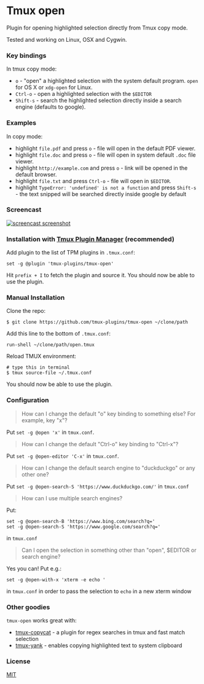 # Tmux open

Plugin for opening highlighted selection directly from Tmux copy mode.

Tested and working on Linux, OSX and Cygwin.

### Key bindings

In tmux copy mode:

- `o` - "open" a highlighted selection with the system default program. `open`
    for OS X or `xdg-open` for Linux.
- `Ctrl-o` - open a highlighted selection with the `$EDITOR`
- `Shift-s` - search the highlighted selection directly inside a search engine (defaults to google).

### Examples

In copy mode:

- highlight `file.pdf` and press `o` - file will open in the default PDF viewer.
- highlight `file.doc` and press `o` - file will open in system default `.doc`
  file viewer.
- highlight `http://example.com` and press `o` - link will be opened in the
  default browser.
- highlight `file.txt` and press `Ctrl-o` - file will open in `$EDITOR`.
- highlight `TypeError: 'undefined' is not a function` and press `Shift-s` - the text snipped will be searched directly inside google by default

### Screencast

[![screencast screenshot](/video/screencast_img.png)](http://vimeo.com/102455265)

### Installation with [Tmux Plugin Manager](https://github.com/tmux-plugins/tpm) (recommended)

Add plugin to the list of TPM plugins in `.tmux.conf`:

    set -g @plugin 'tmux-plugins/tmux-open'

Hit `prefix + I` to fetch the plugin and source it. You should now be able to
use the plugin.

### Manual Installation

Clone the repo:

    $ git clone https://github.com/tmux-plugins/tmux-open ~/clone/path

Add this line to the bottom of `.tmux.conf`:

    run-shell ~/clone/path/open.tmux

Reload TMUX environment:

    # type this in terminal
    $ tmux source-file ~/.tmux.conf

You should now be able to use the plugin.

### Configuration

> How can I change the default "o" key binding to something else? For example,
> key "x"?

Put `set -g @open 'x'` in `tmux.conf`.

> How can I change the default "Ctrl-o" key binding to "Ctrl-x"?

Put `set -g @open-editor 'C-x'` in `tmux.conf`.

> How can I change the default search engine to "duckduckgo" or any other one?

Put `set -g @open-search-S 'https://www.duckduckgo.com/'` in `tmux.conf`

> How can I use multiple search engines?

Put:

```
set -g @open-search-B 'https://www.bing.com/search?q='
set -g @open-search-S 'https://www.google.com/search?q='
```

in `tmux.conf`

> Can I open the selection in something other than "open", $EDITOR or search engine?

Yes you can! Put e.g.:

```
set -g @open-with-x 'xterm -e echo '
```
in `tmux.conf` in order to pass the selection to `echo` in a new xterm window

### Other goodies

`tmux-open` works great with:

- [tmux-copycat](https://github.com/tmux-plugins/tmux-copycat) - a plugin for
  regex searches in tmux and fast match selection
- [tmux-yank](https://github.com/tmux-plugins/tmux-yank) - enables copying
  highlighted text to system clipboard

### License

[MIT](LICENSE.md)
